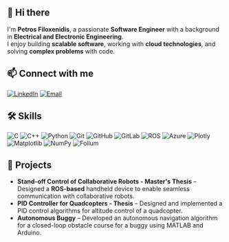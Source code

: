 ## 👋 **Hi there** 

I'm **Petros Filoxenidis**, a passionate **Software Engineer** with a background in **Electrical and Electronic Engineering**.  
I enjoy building **scalable software**, working with **cloud technologies**, and solving **complex problems** with code. 

## 📫 **Connect with me**
[![LinkedIn](https://img.shields.io/badge/LinkedIn-0077B5?style=for-the-badge&logo=linkedin&logoColor=white)](https://www.linkedin.com/in/petros-filoxenidis)
[![Email](https://img.shields.io/badge/Email-D14836?style=for-the-badge&logo=gmail&logoColor=white)](mailto:petfilox@gmail.com)

## 🛠 **Skills**
![C](https://img.shields.io/badge/C-A8B9CC?style=for-the-badge&logo=c&logoColor=white)
![C++](https://img.shields.io/badge/C++-00599C?style=for-the-badge&logo=cplusplus&logoColor=white)
![Python](https://img.shields.io/badge/Python-3776AB?style=for-the-badge&logo=python&logoColor=white)
![Git](https://img.shields.io/badge/Git-F05032?style=for-the-badge&logo=git&logoColor=white)
![GitHub](https://img.shields.io/badge/GitHub-181717?style=for-the-badge&logo=github&logoColor=white)
![GitLab](https://img.shields.io/badge/GitLab-FC6D26?style=for-the-badge&logo=gitlab&logoColor=white)
![ROS](https://img.shields.io/badge/ROS-22314E?style=for-the-badge&logo=ros&logoColor=white)
![Azure](https://img.shields.io/badge/Azure-0089D6?style=for-the-badge&logo=microsoft-azure&logoColor=white)
![Plotly](https://img.shields.io/badge/Plotly-3F4F75?style=flat&logo=plotly&logoColor=white)
![Matplotlib](https://img.shields.io/badge/Matplotlib-11557C?style=flat&logo=python&logoColor=white)
![NumPy](https://img.shields.io/badge/NumPy-013243?style=flat&logo=numpy&logoColor=white)
![Folium](https://img.shields.io/badge/Folium-77B829?style=flat&logo=python&logoColor=white)


## 🚀 **Projects**
- **Stand-off Control of Collaborative Robots - Master's Thesis** – Designed a **ROS-based** handheld device to enable seamless communication with collaborative robots.
- **PID Controller for Quadcopters - Thesis** – Designed and implemented a PID control algorithms for altitude control of a quadcopter.
- **Autonomous Buggy** – Developed an autonomous navigation algorithm for a closed-loop obstacle course for a buggy using MATLAB and Arduino.


